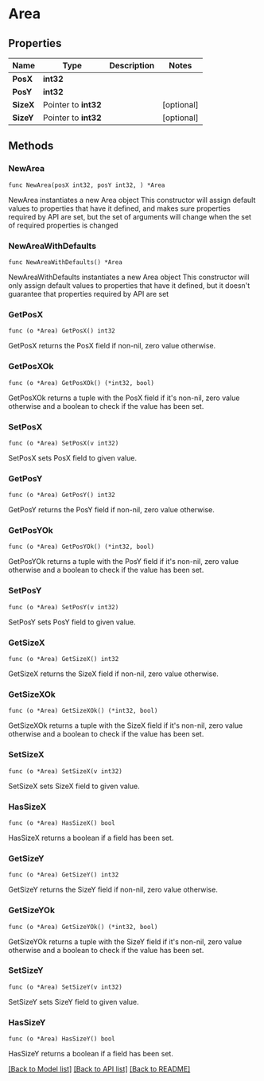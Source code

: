# Area

## Properties

Name | Type | Description | Notes
------------ | ------------- | ------------- | -------------
**PosX** | **int32** |  | 
**PosY** | **int32** |  | 
**SizeX** | Pointer to **int32** |  | [optional] 
**SizeY** | Pointer to **int32** |  | [optional] 

## Methods

### NewArea

`func NewArea(posX int32, posY int32, ) *Area`

NewArea instantiates a new Area object
This constructor will assign default values to properties that have it defined,
and makes sure properties required by API are set, but the set of arguments
will change when the set of required properties is changed

### NewAreaWithDefaults

`func NewAreaWithDefaults() *Area`

NewAreaWithDefaults instantiates a new Area object
This constructor will only assign default values to properties that have it defined,
but it doesn't guarantee that properties required by API are set

### GetPosX

`func (o *Area) GetPosX() int32`

GetPosX returns the PosX field if non-nil, zero value otherwise.

### GetPosXOk

`func (o *Area) GetPosXOk() (*int32, bool)`

GetPosXOk returns a tuple with the PosX field if it's non-nil, zero value otherwise
and a boolean to check if the value has been set.

### SetPosX

`func (o *Area) SetPosX(v int32)`

SetPosX sets PosX field to given value.


### GetPosY

`func (o *Area) GetPosY() int32`

GetPosY returns the PosY field if non-nil, zero value otherwise.

### GetPosYOk

`func (o *Area) GetPosYOk() (*int32, bool)`

GetPosYOk returns a tuple with the PosY field if it's non-nil, zero value otherwise
and a boolean to check if the value has been set.

### SetPosY

`func (o *Area) SetPosY(v int32)`

SetPosY sets PosY field to given value.


### GetSizeX

`func (o *Area) GetSizeX() int32`

GetSizeX returns the SizeX field if non-nil, zero value otherwise.

### GetSizeXOk

`func (o *Area) GetSizeXOk() (*int32, bool)`

GetSizeXOk returns a tuple with the SizeX field if it's non-nil, zero value otherwise
and a boolean to check if the value has been set.

### SetSizeX

`func (o *Area) SetSizeX(v int32)`

SetSizeX sets SizeX field to given value.

### HasSizeX

`func (o *Area) HasSizeX() bool`

HasSizeX returns a boolean if a field has been set.

### GetSizeY

`func (o *Area) GetSizeY() int32`

GetSizeY returns the SizeY field if non-nil, zero value otherwise.

### GetSizeYOk

`func (o *Area) GetSizeYOk() (*int32, bool)`

GetSizeYOk returns a tuple with the SizeY field if it's non-nil, zero value otherwise
and a boolean to check if the value has been set.

### SetSizeY

`func (o *Area) SetSizeY(v int32)`

SetSizeY sets SizeY field to given value.

### HasSizeY

`func (o *Area) HasSizeY() bool`

HasSizeY returns a boolean if a field has been set.


[[Back to Model list]](../README.md#documentation-for-models) [[Back to API list]](../README.md#documentation-for-api-endpoints) [[Back to README]](../README.md)


